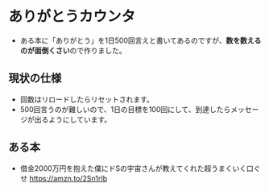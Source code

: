 # ありがとうカウンタ

- ある本に「ありがとう」を1日500回言えと書いてあるのですが、**数を数えるのが面倒くさい**ので作りました。

## 現状の仕様
- 回数はリロードしたらリセットされます。
- 500回言うのが難しいので、1日の目標を100回にして、到達したらメッセージが出るようにしています。

## ある本
- 借金2000万円を抱えた僕にドSの宇宙さんが教えてくれた超うまくいく口ぐせ https://amzn.to/2Sn1rIb
